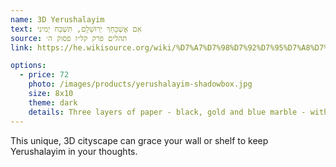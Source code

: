 ```yaml
---
name: 3D Yerushalayim
text: אִם אֶשְׁכָּחֵךְ יְרוּשָׁלָ‍ִם, תִּשְׁכַּח יְמִינִי
source: תהלים פרק קל״ז פסוק ה׳
link: https://he.wikisource.org/wiki/%D7%A7%D7%98%D7%92%D7%95%D7%A8%D7%99%D7%94:%D7%AA%D7%94%D7%9C%D7%99%D7%9D_%D7%A7%D7%9C%D7%96_%D7%94

options:
  - price: 72
    photo: /images/products/yerushalayim-shadowbox.jpg
    size: 8x10
    theme: dark
    details: Three layers of paper - black, gold and blue marble - with space between them to create a three dimensional scene. Works both as tabletop and wall mount.
---
```


This unique, 3D cityscape can grace your wall or shelf to keep Yerushalayim in your thoughts.